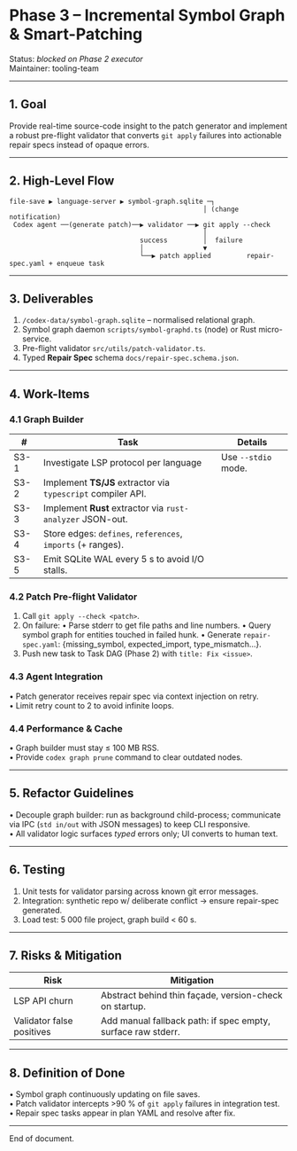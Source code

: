 # Phase 3 – Incremental Symbol Graph & Smart-Patching

Status: _blocked on Phase 2 executor_  
Maintainer: tooling-team

-------------------------------------------------------------------

## 1. Goal

Provide real-time source-code insight to the patch generator and implement a
robust pre-flight validator that converts `git apply` failures into actionable
repair specs instead of opaque errors.

-------------------------------------------------------------------

## 2. High-Level Flow

```
file-save ▶ language-server ▶ symbol-graph.sqlite ─┐
                                                 │ (change notification)
 Codex agent ──(generate patch)──▶ validator ──▶ git apply --check
                                                 │
                                 success         │  failure
                                 │               ▼
                                 └──▶ patch applied         repair-spec.yaml + enqueue task
```

-------------------------------------------------------------------

## 3. Deliverables

1. `/codex-data/symbol-graph.sqlite` – normalised relational graph.
2. Symbol graph daemon `scripts/symbol-graphd.ts` (node) or Rust micro-service.
3. Pre-flight validator `src/utils/patch-validator.ts`.
4. Typed **Repair Spec** schema `docs/repair-spec.schema.json`.

-------------------------------------------------------------------

## 4. Work-Items

### 4.1  Graph Builder

| # | Task | Details |
|---|------|---------|
| S3-1 | Investigate LSP protocol per language | Use `--stdio` mode. |
| S3-2 | Implement **TS/JS** extractor via `typescript` compiler API. |
| S3-3 | Implement **Rust** extractor via `rust-analyzer` JSON-out. |
| S3-4 | Store edges: `defines`, `references`, `imports` (+ ranges). |
| S3-5 | Emit SQLite WAL every 5 s to avoid I/O stalls. |

### 4.2  Patch Pre-flight Validator

1. Call `git apply --check <patch>`.
2. On failure:
   • Parse stderr to get file paths and line numbers.
   • Query symbol graph for entities touched in failed hunk.
   • Generate `repair-spec.yaml`: {missing_symbol, expected_import, type_mismatch…}.
3. Push new task to Task DAG (Phase 2) with `title: Fix <issue>`.

### 4.3  Agent Integration

• Patch generator receives repair spec via context injection on retry.  
• Limit retry count to 2 to avoid infinite loops.

### 4.4  Performance & Cache

• Graph builder must stay ≤ 100 MB RSS.  
• Provide `codex graph prune` command to clear outdated nodes.

-------------------------------------------------------------------

## 5. Refactor Guidelines

• Decouple graph builder: run as background child-process; communicate via
  IPC (`std in/out` with JSON messages) to keep CLI responsive.  
• All validator logic surfaces *typed* errors only; UI converts to human text.

-------------------------------------------------------------------

## 6. Testing

1. Unit tests for validator parsing across known git error messages.
2. Integration: synthetic repo w/ deliberate conflict → ensure repair-spec generated.
3. Load test: 5 000 file project, graph build < 60 s.

-------------------------------------------------------------------

## 7. Risks & Mitigation

| Risk | Mitigation |
|------|------------|
| LSP API churn | Abstract behind thin façade, version-check on startup. |
| Validator false positives | Add manual fallback path: if spec empty, surface raw stderr. |

-------------------------------------------------------------------

## 8. Definition of Done

• Symbol graph continuously updating on file saves.  
• Patch validator intercepts >90 % of `git apply` failures in integration test.  
• Repair spec tasks appear in plan YAML and resolve after fix.

-------------------------------------------------------------------

End of document.
